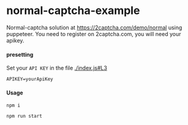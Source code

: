 # normal-captcha-example
Normal-captcha solution at https://2captcha.com/demo/normal using puppeteer. You need to register on 2captcha.com, you will need your apikey.

#### presetting
Set your `API KEY` in the file  [./index.js#L3](./index.js#L5)

`APIKEY=yourApiKey`

#### Usage

`npm i`

`npm run start`
